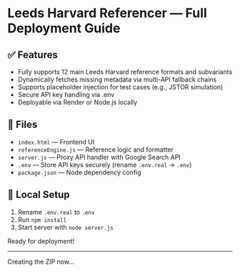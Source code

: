 # Leeds Harvard Referencer — Full Deployment Guide

## ✅ Features

- Fully supports 12 main Leeds Harvard reference formats and subvariants
- Dynamically fetches missing metadata via multi-API fallback chains
- Supports placeholder injection for test cases (e.g., JSTOR simulation)
- Secure API key handling via .env
- Deployable via Render or Node.js locally

## 📁 Files

- `index.html` — Frontend UI
- `referenceEngine.js` — Reference logic and formatter
- `server.js` — Proxy API handler with Google Search API
- `.env` — Store API keys securely (rename `.env.real` → `.env`)
- `package.json` — Node dependency config

## 🔧 Local Setup

1. Rename `.env.real` to `.env`
2. Run `npm install`
3. Start server with `node server.js`

Ready for deployment!

---

Creating the ZIP now...